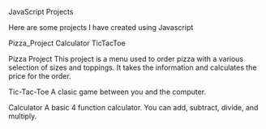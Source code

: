 JavaScript Projects

Here are some projects I have created using Javascript

Pizza_Project
Calculator
TicTacToe

Pizza Project
This project is a menu used to order pizza with a various selection of sizes and toppings.
It takes the information and calculates the price for the order.

Tic-Tac-Toe
A clasic game between you and the computer.

Calculator 
A basic 4 function calculator. You can add, subtract, divide, and multiply.
